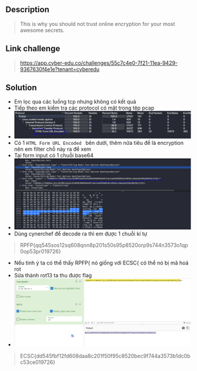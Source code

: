 ## Description 
> This is why you should not trust online encryption for your most awesome secrets.
## Link challenge 
> https://app.cyber-edu.co/challenges/55c7c4e0-7f21-11ea-9429-9367630f4e1e?tenant=cyberedu
## Solution 
- Em lọc qua các luồng tcp nhưng không có  kết quả
- Tiếp theo em kiểm tra các protocol có mặt trong tệp pcap 
- ![image](image/5.PNG)
- Có 1 `HTML Form URL Encoded ` bên dưới, thêm nữa tiêu đề là encryption nên em filter chỗ này ra để xem 
- Tại form input có 1 chuỗi base64 
- ![image](image/6.PNG)
- Dùng cynerchef để decode ra thì em được 1 chuỗi kí tự 
> RPFP{qq545sos12sq608qnn8p201s50s95p8520orp9s744n3573o1qp0op53pr019726}
- Nếu tinh ý ta có thể thấy RPFP{ nó giống với ECSC{ có thể nó bị mã hoá rot 
- Sửa thành rot13 ta thu được flag 
- ![image](image/7.PNG)
> ECSC{dd545fbf12fd608daa8c201f50f95c8520bec9f744a3573b1dc0bc53ce019726} 